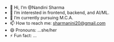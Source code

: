 - 👋 Hi, I’m @Nandini Sharma 
- 👀 I’m interested in frontend, backend, and AI/ML. 
- 🌱 I’m currently pursuing M.C.A.
- 📫 How to reach me: sharmanini20@gmail.com
- 😄 Pronouns: ...she/her
- ⚡ Fun fact: ...

<!---
Nessieme/Nessieme is a ✨ special ✨ repository because its `README.md` (this file) appears on your GitHub profile.
You can click the Preview link to take a look at your changes.
--->
